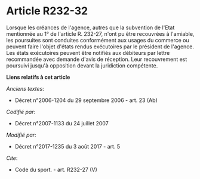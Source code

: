 # Article R232-32

Lorsque les créances de l'agence, autres que la subvention de l'Etat mentionnée au 1° de l'article R. 232-27, n'ont pu être
recouvrées à l'amiable, les poursuites sont conduites conformément aux usages du commerce ou peuvent faire l'objet d'états
rendus exécutoires par le président de l'agence. Les états exécutoires peuvent être notifiés aux débiteurs par lettre
recommandée avec demande d'avis de réception. Leur recouvrement est poursuivi jusqu'à opposition devant la juridiction
compétente.

**Liens relatifs à cet article**

_Anciens textes_:

  - Décret n°2006-1204 du 29 septembre 2006 - art. 23 (Ab)

_Codifié par_:

  - Décret n°2007-1133 du 24 juillet 2007

_Modifié par_:

  - Décret n°2017-1235 du 3 août 2017 - art. 5

_Cite_:

  - Code du sport. - art. R232-27 (V)
